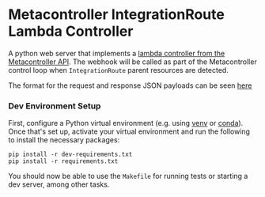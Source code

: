 # Metacontroller IntegrationRoute Lambda Controller

A python web server that implements
a [lambda controller from the Metacontroller API](https://metacontroller.github.io/metacontroller/concepts.html#lambda-controller).
The webhook will be called as part of the Metacontroller control loop when `IntegrationRoute` parent
resources are detected.

The format for the request and response JSON payloads can be
seen [here](https://metacontroller.github.io/metacontroller/api/compositecontroller.html#sync-hook)

### Dev Environment Setup

First, configure a Python virtual environment (e.g.
using [venv](https://docs.python.org/3/library/venv.html)
or [conda](https://conda.io/projects/conda/en/latest/user-guide/getting-started.html#managing-python)).
Once that's set up, activate your virtual environment and run the following to install the necessary
packages:

```shell
pip install -r dev-requirements.txt
pip install -r requirements.txt
```

You should now be able to use the `Makefile` for running tests or starting a dev server, among other
tasks.